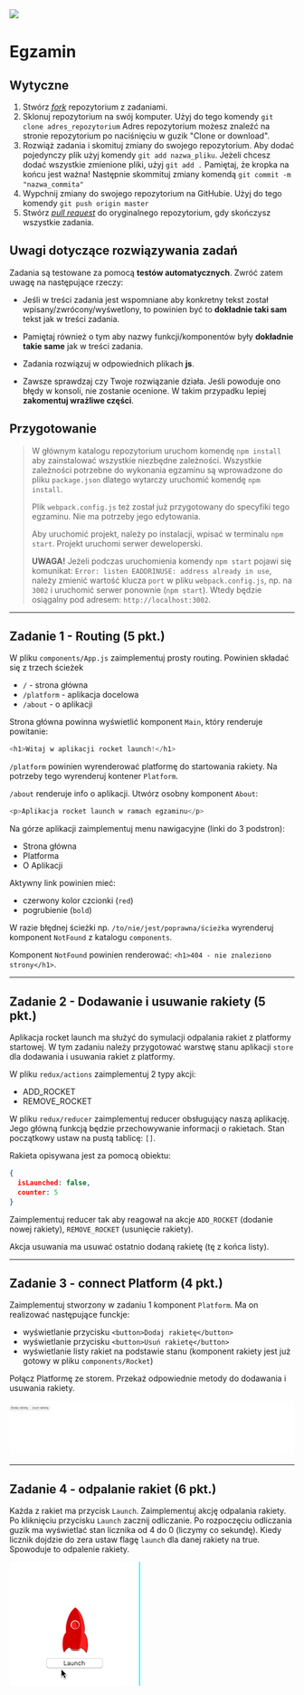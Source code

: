 <img src="http://coderslab.pl/img/coderslab-logo.png" width="400"/>

# Egzamin

## Wytyczne

1. Stwórz [*fork*](https://guides.github.com/activities/forking/) repozytorium z zadaniami.
2. Sklonuj repozytorium na swój komputer. Użyj do tego komendy `git clone adres_repozytorium`
Adres repozytorium możesz znaleźć na stronie repozytorium po naciśnięciu w guzik "Clone or download".
3. Rozwiąż zadania i skomituj zmiany do swojego repozytorium. Aby dodać pojedynczy plik użyj komendy `git add nazwa_pliku`.
Jeżeli chcesz dodać wszystkie zmienione pliki, użyj `git add .`
Pamiętaj, że kropka na końcu jest ważna!
Następnie skommituj zmiany komendą `git commit -m "nazwa_commita"`
4. Wypchnij zmiany do swojego repozytorium na GitHubie. Użyj do tego komendy `git push origin master`
5. Stwórz [*pull request*](https://help.github.com/articles/creating-a-pull-request) do oryginalnego repozytorium, gdy skończysz wszystkie zadania.

## Uwagi dotyczące rozwiązywania zadań

Zadania są testowane za pomocą **testów automatycznych**. Zwróć zatem uwagę na następujące rzeczy:

* Jeśli w treści zadania jest wspomniane aby konkretny tekst został wpisany/zwrócony/wyśwetlony, to powinien być to **dokładnie taki sam** tekst jak w treści zadania.

* Pamiętaj również o tym aby nazwy funkcji/komponentów były **dokładnie takie same** jak w treści zadania.

* Zadania rozwiązuj w odpowiednich plikach **js**.

* Zawsze sprawdzaj czy Twoje rozwiązanie działa. Jeśli powoduje ono błędy w konsoli, nie zostanie ocenione. W takim przypadku lepiej **zakomentuj wrażliwe części**.


## Przygotowanie

> W głównym katalogu repozytorium uruchom komendę `npm install` aby zainstalować wszystkie niezbędne zależności. Wszystkie zależności potrzebne do wykonania egzaminu są wprowadzone do pliku `package.json` dlatego wytarczy uruchomić komendę `npm install`.
> 
> Plik `webpack.config.js` też został już przygotowany do specyfiki tego egzaminu. Nie ma potrzeby jego edytowania.
>
> Aby uruchomić projekt, należy po instalacji, wpisać w terminalu `npm start`. Projekt uruchomi serwer deweloperski. 
>
> **UWAGA!** Jeżeli podczas uruchomienia komendy `npm start` pojawi się komunikat: `Error: listen EADDRINUSE: address already in use`, należy zmienić wartość klucza `port` w pliku `webpack.config.js`, np. na `3002` i uruchomić serwer ponownie (`npm start`). Wtedy będzie osiągalny pod adresem: `http://localhost:3002`.

---

## Zadanie 1 - Routing (5 pkt.)
W pliku `components/App.js` zaimplementuj prosty routing. Powinien składać się z trzech ścieżek

- `/` - strona główna
- `/platform` - aplikacja docelowa
- `/about` - o aplikacji

Strona główna powinna wyświetlić komponent `Main`, który renderuje powitanie:

```js
<h1>Witaj w aplikacji rocket launch!</h1>
```

`/platform` powinien wyrenderować platformę do startowania rakiety. Na potrzeby tego wyrenderuj kontener `Platform`.


`/about` renderuje info o aplikacji. Utwórz osobny komponent `About`:

```js
<p>Aplikacja rocket launch w ramach egzaminu</p>
```

Na górze aplikacji zaimplementuj menu nawigacyjne (linki do 3 podstron):

- Strona główna
- Platforma
- O Aplikacji

Aktywny link powinien mieć:

- czerwony kolor czcionki (`red`)
- pogrubienie (`bold`)

W razie błędnej ścieżki np. `/to/nie/jest/poprawna/ścieżka` wyrenderuj komponent `NotFound` z katalogu `components`.

Komponent `NotFound` powinien renderować: `<h1>404 - nie znaleziono strony</h1>`.

---

## Zadanie 2 - Dodawanie i usuwanie rakiety (5 pkt.)
Aplikacja rocket launch ma służyć do symulacji odpalania rakiet z platformy startowej. 
W tym zadaniu należy przygotować warstwę stanu aplikacji `store` dla dodawania i usuwania rakiet z platformy.

W pliku `redux/actions` zaimplementuj 2 typy akcji:

- ADD_ROCKET
- REMOVE_ROCKET

W pliku `redux/reducer` zaimplementuj reducer obsługujący naszą aplikację. Jego główną funkcją będzie przechowywanie informacji o rakietach.
Stan początkowy ustaw na pustą tablicę: `[]`.

Rakieta opisywana jest za pomocą obiektu:

```json
{
  isLaunched: false,
  counter: 5
}
```

Zaimplementuj reducer tak aby reagował na akcje `ADD_ROCKET` (dodanie nowej rakiety), `REMOVE_ROCKET` (usunięcie rakiety).

Akcja usuwania ma usuwać ostatnio dodaną rakietę (tę z końca listy).

---

## Zadanie 3 - connect Platform (4 pkt.)
Zaimplementuj stworzony w zadaniu 1 komponent `Platform`. Ma on realizować następujące funckje:

- wyświetlanie przycisku `<button>Dodaj rakietę</button>`
- wyświetlanie przycisku `<button>Usuń rakietę</button>`
- wyświetlanie listy rakiet na podstawie stanu (komponent rakiety jest już gotowy w pliku `components/Rocket`)

Połącz Platformę ze storem. Przekaż odpowiednie metody do dodawania i usuwania rakiety.

![](./add-remove.gif)

---

## Zadanie 4 - odpalanie rakiet (6 pkt.)
Każda z rakiet ma przycisk `Launch`. Zaimplementuj akcję odpalania rakiety. Po kliknięciu przycisku `Launch` zacznij odliczanie.
Po rozpoczęciu odliczania guzik ma wyświetlać stan licznika od 4 do 0 (liczymy co sekundę). 
Kiedy licznik dojdzie do zera ustaw flagę `launch` dla danej rakiety na true. Spowoduje to odpalenie rakiety.

![](./launch-rocket.gif)


